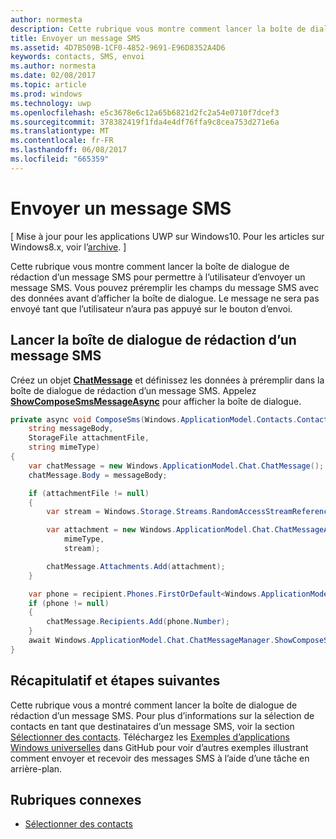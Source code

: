 ```yaml
---
author: normesta
description: Cette rubrique vous montre comment lancer la boîte de dialogue de rédaction d’un message SMS pour permettre à l’utilisateur d’envoyer un message SMS. Vous pouvez préremplir les champs du message SMS avec des données avant d’afficher la boîte de dialogue. Le message ne sera pas envoyé tant que l’utilisateur n’aura pas appuyé sur le bouton d’envoi.
title: Envoyer un message SMS
ms.assetid: 4D7B509B-1CF0-4852-9691-E96D8352A4D6
keywords: contacts, SMS, envoi
ms.author: normesta
ms.date: 02/08/2017
ms.topic: article
ms.prod: windows
ms.technology: uwp
ms.openlocfilehash: e5c3678e6c12a65b6821d2fc2a54e0710f7dcef3
ms.sourcegitcommit: 378382419f1fda4e4df76ffa9c8cea753d271e6a
ms.translationtype: MT
ms.contentlocale: fr-FR
ms.lasthandoff: 06/08/2017
ms.locfileid: "665359"
---
```

# <a name="send-an-sms-message"></a>Envoyer un message SMS

\[ Mise à jour pour les applications UWP sur Windows10. Pour les articles sur Windows8.x, voir l’[archive](http://go.microsoft.com/fwlink/p/?linkid=619132). \]


Cette rubrique vous montre comment lancer la boîte de dialogue de rédaction d’un message SMS pour permettre à l’utilisateur d’envoyer un message SMS. Vous pouvez préremplir les champs du message SMS avec des données avant d’afficher la boîte de dialogue. Le message ne sera pas envoyé tant que l’utilisateur n’aura pas appuyé sur le bouton d’envoi.

## <a name="launch-the-compose-sms-dialog"></a>Lancer la boîte de dialogue de rédaction d’un message SMS

Créez un objet [**ChatMessage**](https://msdn.microsoft.com/library/windows/apps/windows.applicationmodel.chat.chatmessage) et définissez les données à préremplir dans la boîte de dialogue de rédaction d’un message SMS. Appelez [**ShowComposeSmsMessageAsync**](https://msdn.microsoft.com/library/windows/apps/windows.applicationmodel.chat.chatmessagemanager.showcomposesmsmessageasync) pour afficher la boîte de dialogue.

```cs
private async void ComposeSms(Windows.ApplicationModel.Contacts.Contact recipient,
    string messageBody,
    StorageFile attachmentFile,
    string mimeType)
{
    var chatMessage = new Windows.ApplicationModel.Chat.ChatMessage();
    chatMessage.Body = messageBody;

    if (attachmentFile != null)
    {
        var stream = Windows.Storage.Streams.RandomAccessStreamReference.CreateFromFile(attachmentFile);

        var attachment = new Windows.ApplicationModel.Chat.ChatMessageAttachment(
            mimeType,
            stream);

        chatMessage.Attachments.Add(attachment);
    }

    var phone = recipient.Phones.FirstOrDefault<Windows.ApplicationModel.Contacts.ContactPhone>();
    if (phone != null)
    {
        chatMessage.Recipients.Add(phone.Number);
    }
    await Windows.ApplicationModel.Chat.ChatMessageManager.ShowComposeSmsMessageAsync(chatMessage);
}
```

## <a name="summary-and-next-steps"></a>Récapitulatif et étapes suivantes

Cette rubrique vous a montré comment lancer la boîte de dialogue de rédaction d’un message SMS. Pour plus d’informations sur la sélection de contacts en tant que destinataires d’un message SMS, voir la section [Sélectionner des contacts](selecting-contacts.md). Téléchargez les [Exemples d’applications Windows universelles](http://go.microsoft.com/fwlink/p/?linkid=619979) dans GitHub pour voir d’autres exemples illustrant comment envoyer et recevoir des messages SMS à l’aide d’une tâche en arrière-plan.

## <a name="related-topics"></a>Rubriques connexes

* [Sélectionner des contacts](selecting-contacts.md)
